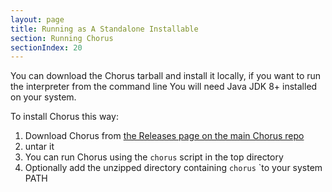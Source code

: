 ```yaml
---
layout: page
title: Running as A Standalone Installable
section: Running Chorus
sectionIndex: 20
---
```


You can download the Chorus tarball and install it locally, if you want to run the interpreter from the command line
You will need Java JDK 8+ installed on your system.

To install Chorus this way:
1. Download Chorus from [the Releases page on the main Chorus repo](https://github.com/Chorus-bdd/Chorus/releases)
2. untar it
3. You can run Chorus using the `chorus` script in the top directory
4. Optionally add the unzipped directory containing `chorus` `to your system PATH


